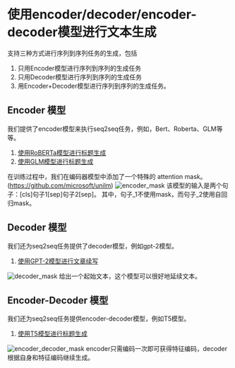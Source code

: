 # 使用encoder/decoder/encoder-decoder模型进行文本生成

支持三种方式进行序列到序列任务的生成，包括
1. 只用Encoder模型进行序列到序列的生成任务 
2. 只用Decoder模型进行序列到序列的生成任务 
3. 用Encoder+Decoder模型进行序列到序列的生成任务。

## Encoder 模型
我们提供了encoder模型来执行seq2seq任务，例如，Bert、Roberta、GLM等等。

1. [使用RoBERTa模型进行标题生成](https://github.com/FlagAI-Open/FlagAI/tree/master/examples/roberta_title_generation)
2. [使用GLM模型进行标题生成](https://github.com/FlagAI-Open/FlagAI/tree/master/examples/glm_title_generation)
   
在训练过程中，我们在编码器模型中添加了一个特殊的 attention mask。(https://github.com/microsoft/unilm)
![encoder_mask](../docs/img/encoder_mask.png)
该模型的输入是两个句子：[cls]句子1[sep]句子2[sep]。
其中，句子_1不使用mask，而句子_2使用自回归mask。

## Decoder 模型
我们还为seq2seq任务提供了decoder模型，例如gpt-2模型。
1. [使用GPT-2模型进行文章续写](https://github.com/FlagAI-Open/FlagAI/blob/master/quickstart/writing_ch.py)

![decoder_mask](../docs/img/decoder_mask.png)
给出一个起始文本，这个模型可以很好地延续文本。

## Encoder-Decoder 模型
我们还为seq2seq任务提供encoder-decoder模型，例如T5模型。
1. [使用T5模型进行标题生成](https://github.com/FlagAI-Open/FlagAI/tree/master/examples/t5_title_generation)


![encoder_decoder_mask](../docs/img/encoder_decoder_mask.png)
encoder只需编码一次即可获得特征编码，decoder根据自身和特征编码继续生成。